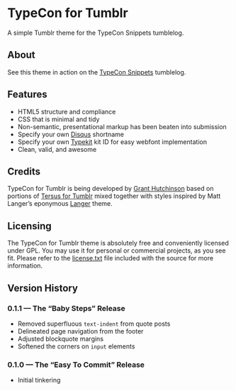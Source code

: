 # TypeCon for Tumblr

A simple Tumblr theme for the TypeCon Snippets tumblelog.

## About

See this theme in action on the [TypeCon Snippets](http://typecon.tumblr.com/) tumblelog.

## Features

+ HTML5 structure and compliance
+ CSS that is minimal and tidy
+ Non-semantic, presentational markup has been beaten into submission
+ Specify your own [Disqus](http://disqus.com/) shortname
+ Specify your own [Typekit](https://typekit.com/) kit ID for easy webfont implementation
+ Clean, valid, and awesome


## Credits

TypeCon for Tumblr is being developed by [Grant Hutchinson](http://splorp.me/) based on portions of [Tersus for Tumblr](https://github.com/splorp/tersus-tumblr/) mixed together with styles inspired by Matt Langer’s eponymous [Langer](http://www.tumblr.com/theme/325) theme.


## Licensing

The TypeCon for Tumblr theme is absolutely free and conveniently licensed under GPL. You may use it for personal or commercial projects, as you see fit. Please refer to the [license.txt](https://github.com/splorp/typecon-tumblr/blob/master/license.txt) file included with the source for more information.


## Version History

### 0.1.1 — The “Baby Steps” Release

+ Removed superfluous `text-indent` from quote posts
+ Delineated page navigation from the footer
+ Adjusted blockquote margins
+ Softened the corners on `input` elements

### 0.1.0 — The “Easy To Commit” Release

+ Initial tinkering
